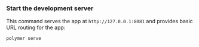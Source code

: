 ### Start the development server

This command serves the app at `http://127.0.0.1:8081` and provides basic URL
routing for the app:

    polymer serve